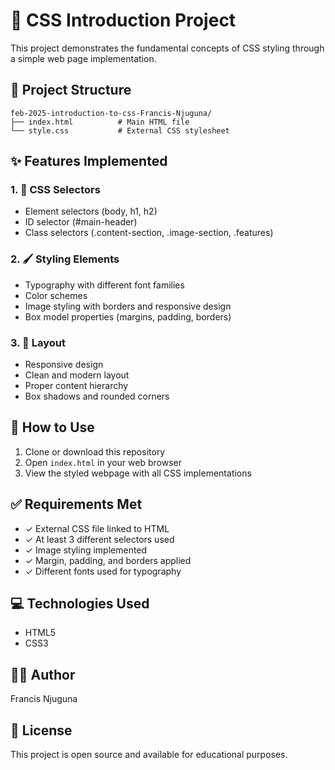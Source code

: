 # 🎨 CSS Introduction Project

This project demonstrates the fundamental concepts of CSS styling through a simple web page implementation.

## 📁 Project Structure
```
feb-2025-introduction-to-css-Francis-Njuguna/
├── index.html          # Main HTML file
└── style.css           # External CSS stylesheet
```

## ✨ Features Implemented

### 1. 🎯 CSS Selectors
- Element selectors (body, h1, h2)
- ID selector (#main-header)
- Class selectors (.content-section, .image-section, .features)

### 2. 🖌️ Styling Elements
- Typography with different font families
- Color schemes
- Image styling with borders and responsive design
- Box model properties (margins, padding, borders)

### 3. 📐 Layout
- Responsive design
- Clean and modern layout
- Proper content hierarchy
- Box shadows and rounded corners

## 🚀 How to Use

1. Clone or download this repository
2. Open `index.html` in your web browser
3. View the styled webpage with all CSS implementations

## ✅ Requirements Met
- ✓ External CSS file linked to HTML
- ✓ At least 3 different selectors used
- ✓ Image styling implemented
- ✓ Margin, padding, and borders applied
- ✓ Different fonts used for typography

## 💻 Technologies Used
- HTML5
- CSS3

## 👨‍💻 Author
Francis Njuguna

## 📄 License
This project is open source and available for educational purposes.

